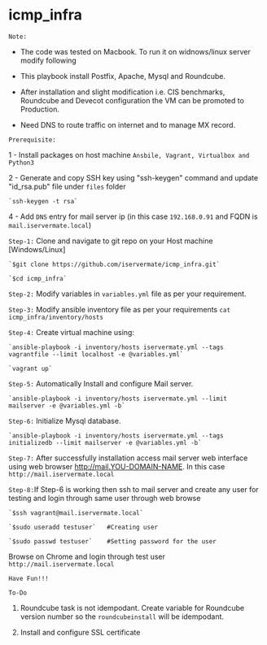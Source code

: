 # icmp_infra

`Note:` 
- The code was tested on Macbook. To run it on widnows/linux server modify following
        
- This playbook install Postfix, Apache, Mysql and Roundcube. 
       
- After installation and slight modification i.e. CIS benchmarks, Roundcube and Devecot configuration the VM can be promoted to Production.
       
- Need DNS to route traffic on internet and to manage MX record.  

`Prerequisite:` 
  
  1 - Install packages on host machine `Ansbile, Vagrant, Virtualbox and Python3`
  
  2 - Generate and copy SSH key using "ssh-keygen" command and update "id_rsa.pub" file under `files` folder 
		
	`ssh-keygen -t rsa`
		
  4 - Add `DNS` entry for mail server ip (in this case `192.168.0.91` and FQDN is `mail.iservermate.local`) 
  
`Step-1:` Clone and navigate to git repo on your Host machine [Windows/Linux]
           
	`$git clone https://github.com/iservermate/icmp_infra.git`
           
	`$cd icmp_infra`

`Step-2:` Modify variables in `variables.yml` file as per your requirement. 

`Step-3:` Modify ansible inventory file as per your requirements `cat icmp_infra/inventory/hosts`

`Step-4:` Create virtual machine using:
           
	`ansible-playbook -i inventory/hosts iservermate.yml --tags vagrantfile --limit localhost -e @variables.yml`
           
	`vagrant up`

`Step-5:` Automatically Install and configure Mail server.
          
	`ansible-playbook -i inventory/hosts iservermate.yml --limit mailserver -e @variables.yml -b`

`Step-6:` Initialize Mysql database.

	`ansible-playbook -i inventory/hosts iservermate.yml --tags initializedb --limit mailserver -e @variables.yml -b`

`Step-7:` After successfully installation access mail server web interface using web browser  http://mail.YOU-DOMAIN-NAME. In this case 				
	`http://mail.iservermate.local`

`Step-8:`If Step-6 is working then ssh to mail server and  create any user for testing and login through same user through web browse
	
	`$ssh vagrant@mail.iservermate.local`
	          
	`$sudo useradd testuser`   #Creating user
        	  
	`$sudo passwd testuser`    #Setting password for the user
	          
Browse on Chrome and login through test user `http://mail.iservermate.local`

`Have Fun!!!`

`To-Do`
1. Roundcube task is not idempodant. Create variable for Roundcube version number so the `roundcubeinstall` will be idempodant. 
	
2. Install and configure SSL certificate
